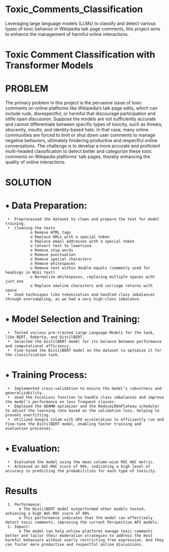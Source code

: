 # Toxic_Comments_Classification
Leveraging large language models (LLMs) to classify and detect various types of toxic behavior in Wikipedia talk page comments, this project aims to enhance the management of harmful online interactions.

# Toxic Comment Classification with Transformer Models

# PROBLEM
The primary problem in this project is the pervasive issue of toxic comments on online platforms like Wikipedia’s talk page edits, which can include rude, disrespectful, or harmful that discourage participation and stifle open discussion. Suppose the models are not sufficiently accurate and cannot differentiate between specific types of toxicity, such as threats, obscenity, insults, and identity-based hate. In that case, many online communities are forced to limit or shut down user comments to manage negative behaviors, ultimately hindering productive and respectful online conversations. The challenge is to develop a more accurate and proficient multi-headed classification to detect better and categorize these toxic comments on Wikipedia platforms' talk pages, thereby enhancing the quality of online interactions.

# SOLUTION
# • Data Preparation:
     •	Preprocessed the dataset to clean and prepare the text for model training.
     •	Cleaning the texts 
               o Remove HTML tags 
               o Replace URLs with a special token
               o Replace email addresses with a special token
               o Convert text to lowercase
               o Remove stop words
               o Remove punctuation
               o Remove special characters
               o Remove whitespaces
               o Remove text within double equals (commonly used for headings in Wiki text)
               o Normalize whitespaces, replacing multiple spaces with just one
               o Replace newline characters and carriage returns with space
     •	Used techniques like tokenization and handled class imbalances through oversampling, as we had a very high-class imbalance. 
     
# • Model Selection and Training:
     •	Tested various pre-trained Large Language Models for the task, like BERT, Roberta, and DistilBERT. 
     •	Selected the DistilBERT model for its balance between performance and computational efficiency.
     •	Fine-tuned the DistilBERT model on the dataset to optimize it for the classification task.

# • Training Process:
     •	Implemented cross-validation to ensure the model’s robustness and generalizability.
     •	Used the FocalLoss function to handle class imbalances and improve the model’s performance on less frequent classes.
     •	Employed the ADAMW optimizer and the ReduceLROnPlateau scheduler to adjust the learning rate based on the validation loss, helping to prevent overfitting.
     •	Utilized Google Colab with GPU acceleration to efficiently run and fine-tune the DistilBERT model, enabling faster training and evaluation processes.

# • Evaluation:
     •	Evaluated the model using the mean column-wise ROC AUC metric.
     •	Achieved an AUC-ROC score of 98%, indicating a high level of accuracy in predicting the probabilities for each type of toxicity.

# Results
     1.	Performance:
          o	The DistilBERT model outperformed other models tested, achieving a high AUC-ROC score of 98%.
          o	This performance indicates that the model can effectively detect toxic comments, improving the current Perspective API models.
     2.	Impact:
          o	The model can help online platforms manage toxic comments better and tailor their moderation strategies to address the most harmful behaviors without overly restricting free expression. And they can foster more productive and respectful online discussions.
